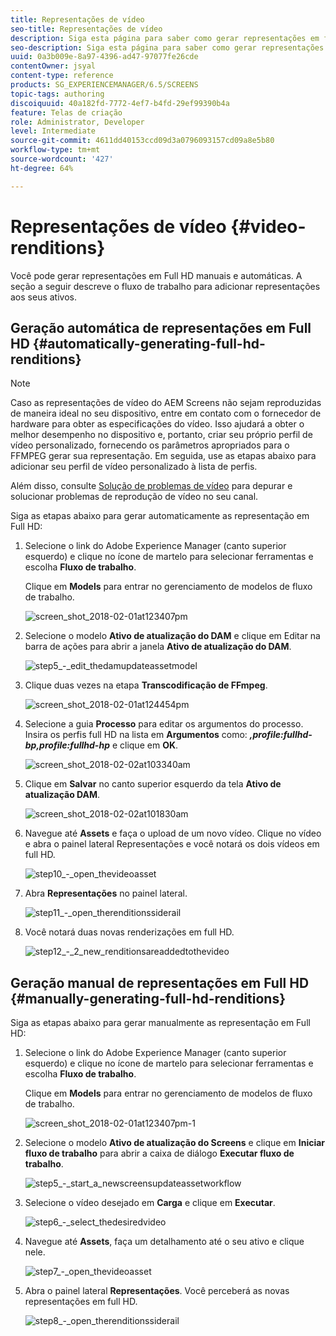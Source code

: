 ```yaml
---
title: Representações de vídeo
seo-title: Representações de vídeo
description: Siga esta página para saber como gerar representações em full HD para seu projeto do Screens.
seo-description: Siga esta página para saber como gerar representações em full HD para seu projeto do Screens.
uuid: 0a3b009e-8a97-4396-ad47-97077fe26cde
contentOwner: jsyal
content-type: reference
products: SG_EXPERIENCEMANAGER/6.5/SCREENS
topic-tags: authoring
discoiquuid: 40a182fd-7772-4ef7-b4fd-29ef99390b4a
feature: Telas de criação
role: Administrator, Developer
level: Intermediate
source-git-commit: 4611dd40153ccd09d3a0796093157cd09a8e5b80
workflow-type: tm+mt
source-wordcount: '427'
ht-degree: 64%

---
```



# Representações de vídeo {#video-renditions}

Você pode gerar representações em Full HD manuais e automáticas. A seção a seguir descreve o fluxo de trabalho para adicionar representações aos seus ativos.

## Geração automática de representações em Full HD  {#automatically-generating-full-hd-renditions}

>[!NOTE]
>
>Caso as representações de vídeo do AEM Screens não sejam reproduzidas de maneira ideal no seu dispositivo, entre em contato com o fornecedor de hardware para obter as especificações do vídeo. Isso ajudará a obter o melhor desempenho no dispositivo e, portanto, criar seu próprio perfil de vídeo personalizado, fornecendo os parâmetros apropriados para o FFMPEG gerar sua representação. Em seguida, use as etapas abaixo para adicionar seu perfil de vídeo personalizado à lista de perfis.
>
>Além disso, consulte [Solução de problemas de vídeo](troubleshoot-videos.md) para depurar e solucionar problemas de reprodução de vídeo no seu canal.

Siga as etapas abaixo para gerar automaticamente as representação em Full HD:

1. Selecione o link do Adobe Experience Manager (canto superior esquerdo) e clique no ícone de martelo para selecionar ferramentas e escolha **Fluxo de trabalho**.

   Clique em **Models** para entrar no gerenciamento de modelos de fluxo de trabalho.

   ![screen_shot_2018-02-01at123407pm](assets/screen_shot_2018-02-01at123407pm.png)

1. Selecione o modelo **Ativo de atualização do DAM** e clique em Editar na barra de ações para abrir a janela **Ativo de atualização do DAM**.

   ![step5_-_edit_thedamupdateassetmodel](assets/step5_-_edit_thedamupdateassetmodel.png)

1. Clique duas vezes na etapa **Transcodificação de FFmpeg**.

   ![screen_shot_2018-02-01at124454pm](assets/screen_shot_2018-02-01at124454pm.png)

1. Selecione a guia **Processo** para editar os argumentos do processo. Insira os perfis full HD na lista em **Argumentos** como: ***,profile:fullhd-bp,profile:fullhd-hp*** e clique em **OK**.

   ![screen_shot_2018-02-02at103340am](assets/screen_shot_2018-02-02at103340am.png)

1. Clique em **Salvar** no canto superior esquerdo da tela **Ativo de atualização DAM**.

   ![screen_shot_2018-02-02at101830am](assets/screen_shot_2018-02-02at101830am.png)

1. Navegue até **Assets** e faça o upload de um novo vídeo. Clique no vídeo e abra o painel lateral Representações e você notará os dois vídeos em full HD.

   ![step10_-_open_thevideoasset](assets/step10_-_open_thevideoasset.png)

1. Abra **Representações** no painel lateral.

   ![step11_-_open_therenditionssiderail](assets/step11_-_open_therenditionssiderail.png)

1. Você notará duas novas renderizações em full HD.

   ![step12_-_2_new_renditionsareaddedtothevideo](assets/step12_-_2_new_renditionsareaddedtothevideo.png)

## Geração manual de representações em Full HD {#manually-generating-full-hd-renditions}

Siga as etapas abaixo para gerar manualmente as representação em Full HD:

1. Selecione o link do Adobe Experience Manager (canto superior esquerdo) e clique no ícone de martelo para selecionar ferramentas e escolha **Fluxo de trabalho**.

   Clique em **Models** para entrar no gerenciamento de modelos de fluxo de trabalho.

   ![screen_shot_2018-02-01at123407pm-1](assets/screen_shot_2018-02-01at123407pm-1.png)

1. Selecione o modelo **Ativo de atualização do Screens** e clique em **Iniciar fluxo de trabalho** para abrir a caixa de diálogo **Executar fluxo de trabalho**.

   ![step5_-_start_a_newscreensupdateassetworkflow](assets/step5_-_start_a_newscreensupdateassetworkflow.png)

1. Selecione o vídeo desejado em **Carga** e clique em **Executar**.

   ![step6_-_select_thedesiredvideo](assets/step6_-_select_thedesiredvideo.png)

1. Navegue até **Assets**, faça um detalhamento até o seu ativo e clique nele.

   ![step7_-_open_thevideoasset](assets/step7_-_open_thevideoasset.png)

1. Abra o painel lateral **Representações**. Você perceberá as novas representações em full HD.

   ![step8_-_open_therenditionssiderail](assets/step8_-_open_therenditionssiderail.png)

